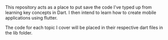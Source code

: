 This repository acts as a place to put save the code I've typed up from learning key concepts in Dart. I then intend to learn how to create mobile applications using flutter.

The code for each topic I cover will be placed in their respective dart files in the lib folder.